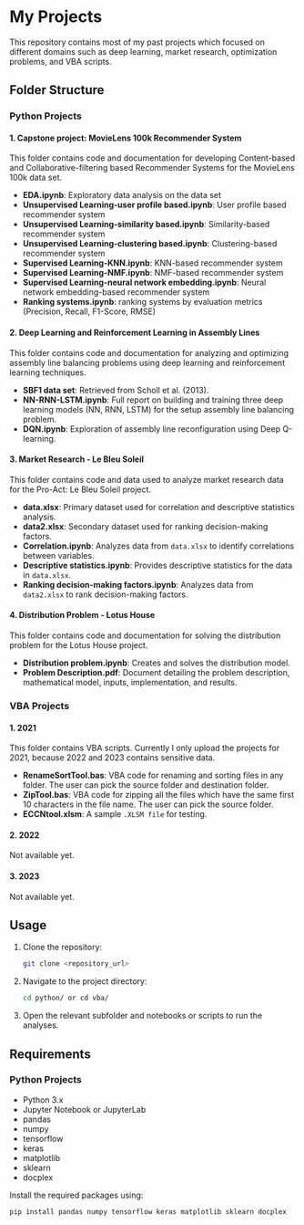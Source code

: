 # My Projects

This repository contains most of my past projects which focused on different domains such as deep learning, market research, optimization problems, and VBA scripts.

## Folder Structure

### Python Projects

#### 1. Capstone project: MovieLens 100k Recommender System

This folder contains code and documentation for developing Content-based and Collaborative-filtering based Recommender Systems for the MovieLens 100k data set.

- **EDA.ipynb**: Exploratory data analysis on the data set
- **Unsupervised Learning-user profile based.ipynb**: User profile based recommender system
- **Unsupervised Learning-similarity based.ipynb**: Similarity-based recommender system
- **Unsupervised Learning-clustering based.ipynb**: Clustering-based recommender system
- **Supervised Learning-KNN.ipynb**: KNN-based recommender system
- **Supervised Learning-NMF.ipynb**: NMF-based recommender system
- **Supervised Learning-neural network embedding.ipynb**: Neural network embedding-based recommender system
- **Ranking systems.ipynb**: ranking systems by evaluation metrics (Precision, Recall, F1-Score, RMSE)

#### 2. Deep Learning and Reinforcement Learning in Assembly Lines

This folder contains code and documentation for analyzing and optimizing assembly line balancing problems using deep learning and reinforcement learning techniques.

- **SBF1 data set**: Retrieved from Scholl et al. (2013).
- **NN-RNN-LSTM.ipynb**: Full report on building and training three deep learning models (NN, RNN, LSTM) for the setup assembly line balancing problem.
- **DQN.ipynb**: Exploration of assembly line reconfiguration using Deep Q-learning.
 
#### 3. Market Research - Le Bleu Soleil

This folder contains code and data used to analyze market research data for the Pro-Act: Le Bleu Soleil project.

- **data.xlsx**: Primary dataset used for correlation and descriptive statistics analysis.
- **data2.xlsx**: Secondary dataset used for ranking decision-making factors.
- **Correlation.ipynb**: Analyzes data from `data.xlsx` to identify correlations between variables.
- **Descriptive statistics.ipynb**: Provides descriptive statistics for the data in `data.xlsx`.
- **Ranking decision-making factors.ipynb**: Analyzes data from `data2.xlsx` to rank decision-making factors.

#### 4. Distribution Problem - Lotus House

This folder contains code and documentation for solving the distribution problem for the Lotus House project.

- **Distribution problem.ipynb**: Creates and solves the distribution model.
- **Problem Description.pdf**: Document detailing the problem description, mathematical model, inputs, implementation, and results.

### VBA Projects

#### 1. 2021

This folder contains VBA scripts. Currently I only upload the projects for 2021, because 2022 and 2023 contains sensitive data.

- **RenameSortTool.bas**: VBA code for renaming and sorting files in any folder. The user can pick the source folder and destination folder.
- **ZipTool.bas**: VBA code for zipping all the files which have the same first 10 characters in the file name. The user can pick the source folder.
- **ECCNtool.xlsm**: A sample `.XLSM file` for testing.

#### 2. 2022

Not available yet.

#### 3. 2023

Not available yet.

## Usage

1. Clone the repository:
    ```bash
    git clone <repository_url>
    ```
2. Navigate to the project directory:
    ```bash
    cd python/ or cd vba/
    ```
3. Open the relevant subfolder and notebooks or scripts to run the analyses.

## Requirements

### Python Projects

- Python 3.x
- Jupyter Notebook or JupyterLab
- pandas
- numpy
- tensorflow
- keras
- matplotlib
- sklearn
- docplex

Install the required packages using:
```bash
pip install pandas numpy tensorflow keras matplotlib sklearn docplex
